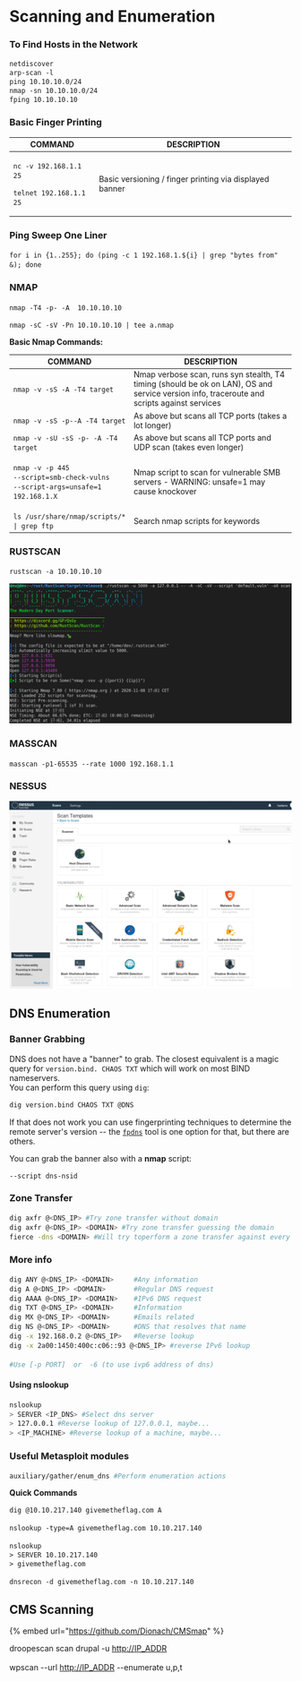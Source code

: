 # Scanning and Enumeration

### To Find Hosts in the Network

```
netdiscover
arp-scan -l
ping 10.10.10.0/24
nmap -sn 10.10.10.0/24
fping 10.10.10.10
```

### **Basic Finger Printing**

| COMMAND                                                                           | DESCRIPTION                                             |
| --------------------------------------------------------------------------------- | ------------------------------------------------------- |
| <p><code>nc -v 192.168.1.1 25</code></p><p><code>telnet 192.168.1.1 25</code></p> | Basic versioning / finger printing via displayed banner |

### Ping Sweep One Liner

`for i in {1..255}; do (ping -c 1 192.168.1.${i} | grep "bytes from" &); done`

### NMAP

`nmap -T4 -p- -A  10.10.10.10`

`nmap -sC -sV -Pn 10.10.10.10 | tee a.nmap`

**Basic Nmap Commands:**

| COMMAND                                                                                                        | DESCRIPTION                                                                                                                                |
| -------------------------------------------------------------------------------------------------------------- | ------------------------------------------------------------------------------------------------------------------------------------------ |
| `nmap -v -sS -A -T4 target`                                                                                    | Nmap verbose scan, runs syn stealth, T4 timing (should be ok on LAN), OS and service version info, traceroute and scripts against services |
| `nmap -v -sS -p--A -T4 target`                                                                                 | As above but scans all TCP ports (takes a lot longer)                                                                                      |
| `nmap -v -sU -sS -p- -A -T4 target`                                                                            | As above but scans all TCP ports and UDP scan (takes even longer)                                                                          |
| <p><code>nmap -v -p 445 --script=smb-check-vulns</code><br><code>--script-args=unsafe=1 192.168.1.X</code></p> | Nmap script to scan for vulnerable SMB servers - WARNING: unsafe=1 may cause knockover                                                     |
| `ls /usr/share/nmap/scripts/* \| grep ftp`                                                                     | Search nmap scripts for keywords                                                                                                           |

### RUSTSCAN

`rustscan -a 10.10.10.10`

![](<../.gitbook/assets/image (44).png>)

### MASSCAN

`masscan -p1-65535 --rate 1000 192.168.1.1`&#x20;

### **NESSUS**

![](../.gitbook/assets/image.png)

## DNS Enumeration

### **Banner Grabbing**

DNS does not have a "banner" to grab. The closest equivalent is a magic query for `version.bind. CHAOS TXT` which will work on most BIND nameservers.\
You can perform this query using `dig`:

```bash
dig version.bind CHAOS TXT @DNS
```

If that does not work you can use fingerprinting techniques to determine the remote server's version -- the [`fpdns`](https://github.com/kirei/fpdns) tool is one option for that, but there are others.

You can grab the banner also with a **nmap** script:

```
--script dns-nsid
```

### **Zone Transfer**

```bash
dig axfr @<DNS_IP> #Try zone transfer without domain
dig axfr @<DNS_IP> <DOMAIN> #Try zone transfer guessing the domain
fierce -dns <DOMAIN> #Will try toperform a zone transfer against every authoritative name server and if this doesn'twork, will launch a dictionary attack
```

### More info

```bash
dig ANY @<DNS_IP> <DOMAIN>     #Any information
dig A @<DNS_IP> <DOMAIN>       #Regular DNS request
dig AAAA @<DNS_IP> <DOMAIN>    #IPv6 DNS request
dig TXT @<DNS_IP> <DOMAIN>     #Information
dig MX @<DNS_IP> <DOMAIN>      #Emails related
dig NS @<DNS_IP> <DOMAIN>      #DNS that resolves that name
dig -x 192.168.0.2 @<DNS_IP>   #Reverse lookup
dig -x 2a00:1450:400c:c06::93 @<DNS_IP> #reverse IPv6 lookup

#Use [-p PORT]  or  -6 (to use ivp6 address of dns)
```

#### Using nslookup

```bash
nslookup
> SERVER <IP_DNS> #Select dns server
> 127.0.0.1 #Reverse lookup of 127.0.0.1, maybe...
> <IP_MACHINE> #Reverse lookup of a machine, maybe...
```

### Useful Metasploit modules

```bash
auxiliary/gather/enum_dns #Perform enumeration actions
```

**Quick Commands**

```
dig @10.10.217.140 givemetheflag.com A

nslookup -type=A givemetheflag.com 10.10.217.140

nslookup
> SERVER 10.10.217.140
> givemetheflag.com

dnsrecon -d givemetheflag.com -n 10.10.217.140
```

## CMS Scanning

{% embed url="https://github.com/Dionach/CMSmap" %}

droopescan scan drupal -u [http://IP\_ADDR](http://ip\_addr)\
\
wpscan --url [http://IP\_ADDR](http://ip\_addr) --enumerate u,p,t



